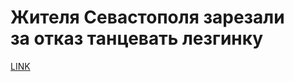 # Жителя Севастополя зарезали за отказ танцевать лезгинку 



[LINK](https://varlamov.ru/3399810.html)